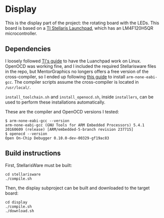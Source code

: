 # Display
This is the display part of the project: the rotating board with the LEDs. This board is based on a [TI Stellaris Launchpad](http://www.ti.com/tool/ek-lm4f120xl), which has an LM4F120H5QR microcontroller.

## Dependencies
I loosely followed [TI's guide](http://processors.wiki.ti.com/index.php/Stellaris_Launchpad_with_OpenOCD_and_Linux) to have the Luanchpad work on Linux. OpenOCD was working fine, and I included the required Stellarisware files in the repo, but MentorGraphics no longers offers a free version of the cross-compiler, so I ended up following [this guide](http://gnuarmeclipse.github.io/toolchain/install/) to install `arm-none-eabi-gcc`. The compiler scripts assume the cross-compiler is located in `/usr/local/`.

`install_toolchain.sh` and `install_openocd.sh`, inside `installers`, can be used to perform these installations automatically.

These are the compiler and OpenOCD versions I tested:
```
$ arm-none-eabi-gcc --version
arm-none-eabi-gcc (GNU Tools for ARM Embedded Processors) 5.4.1 20160609 (release) [ARM/embedded-5-branch revision 237715]
$ openocd --version
Open On-Chip Debugger 0.10.0-dev-00329-gf19ac83
```

## Build instructions
First, StellarisWare must be built:

```
cd stellarisware
./compile.sh
````

Then, the display subproject can be built and downloaded to the target board:

```
cd display
./compile.sh
./download.sh
```
